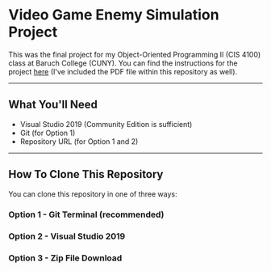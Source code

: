 # Video Game Enemy Simulation Project
This was the final project for my Object-Oriented Programming II (CIS 4100) class at Baruch College (CUNY). You can find the instructions for the project [here](https://github.com/WengsingVWong/Video-Game-Enemy-Simulation-Project/blob/main/Final%20Project_Fall20.pdf) (I've included the PDF file within this repository as well).

<hr>

## What You'll Need
* Visual Studio 2019 (Community Edition is sufficient)
* Git (for Option 1)
* Repository URL (for Option 1 and 2)

<hr>

## How To Clone This Repository
You can clone this repository in one of three ways:

### Option 1 - Git Terminal (recommended)
### Option 2 - Visual Studio 2019
### Option 3 - Zip File Download
